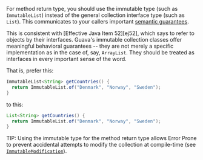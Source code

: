 For method return type, you should use the immutable type (such as
`ImmutableList`) instead of the general collection interface type (such as
`List`). This communicates to your callers important
[semantic guarantees][javadoc].

This is consistent with [Effective Java Item 52][ej52], which says to refer to
objects by their interfaces. Guava's immutable collection classes offer
meaningful behavioral guarantees -- they are not merely a specific
implementation as in the case of, say, `ArrayList`. They should be treated as
interfaces in every important sense of the word.

That is, prefer this:

```java
ImmutableList<String> getCountries() {
  return ImmutableList.of("Denmark", "Norway", "Sweden");
}
```

to this:

```java
List<String> getCountries() {
  return ImmutableList.of("Denmark", "Norway", "Sweden");
}
```

TIP: Using the immutable type for the method return type allows Error Prone to
prevent accidental attempts to modify the collection at compile-time (see
[`ImmutableModification`]).

[`ImmutableModification`]: https:errorprone.info/bugpattern/ImmutableModification

[ej3e-64]: https://books.google.com/books?id=BIpDDwAAQBAJ

[javadoc]: https://google.github.io/guava/releases/21.0/api/docs/com/google/common/collect/ImmutableCollection.html
